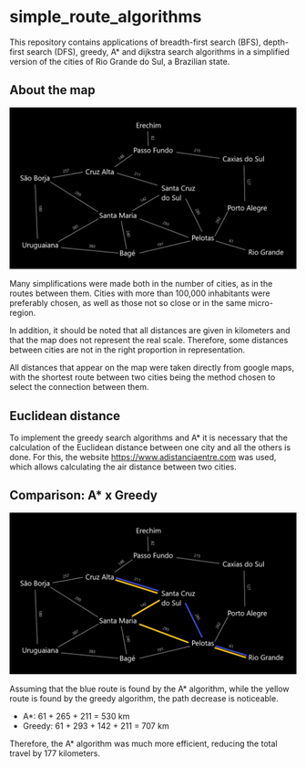 # simple_route_algorithms
This repository contains applications of breadth-first search (BFS), depth-first search (DFS), greedy, A* and dijkstra search algorithms in a simplified version of the cities of Rio Grande do Sul, a Brazilian state. 

## About the map

![map](map_representation.png)

Many simplifications were made both in the number of cities, as in the routes between them.
Cities with more than 100,000 inhabitants were preferably chosen, as well as those not so close or in the same micro-region. 

In addition, it should be noted that all distances are given in kilometers and that the map does not represent the real scale. Therefore, some distances between cities are not in the right proportion in representation.

All distances that appear on the map were taken directly from google maps, with the shortest route between two cities being the method chosen to select the connection between them. 
## Euclidean distance

To implement the greedy search algorithms and A* it is necessary that the calculation of the Euclidean distance between one city and all the others is done. For this, the website https://www.adistanciaentre.com was used, which allows calculating the air distance between two cities.

## Comparison: A* x Greedy

![map_comparison](map_comparison.png)

Assuming that the blue route is found by the A* algorithm, while the yellow route is found by the greedy algorithm, the path decrease is noticeable.

- A*: 61 + 265 + 211 = 530 km
- Greedy: 61 + 293 + 142 + 211 = 707 km

Therefore, the A* algorithm was much more efficient, reducing the total travel by 177 kilometers.
